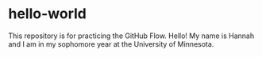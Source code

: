 # hello-world
This repository is for practicing the GitHub Flow.
Hello! My name is Hannah and I am in my sophomore year at the University of Minnesota. 
